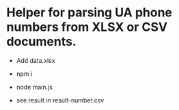 # Helper for parsing UA phone numbers from XLSX or CSV documents.

* Add data.xlsx
* npm i
* node main.js

* see result in result-number.csv